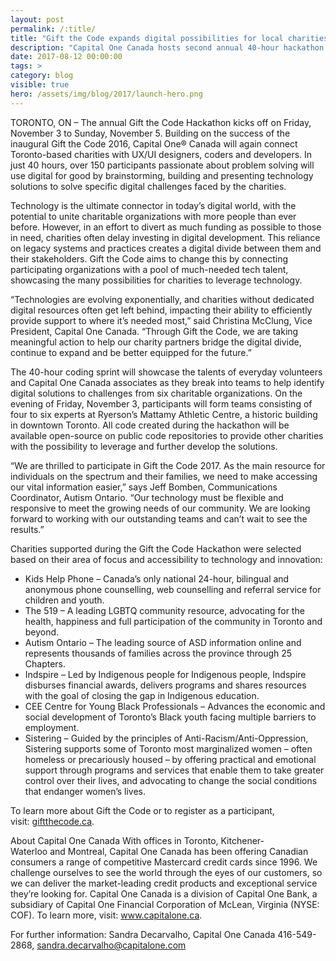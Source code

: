 ```yaml
---
layout: post
permalink: /:title/
title: "Gift the Code expands digital possibilities for local charities through tech talent"
description: "Capital One Canada hosts second annual 40-hour hackathon to help charities use digital for good."
date: 2017-08-12 00:00:00
tags: >
category: blog
visible: true
hero: /assets/img/blog/2017/launch-hero.png
---
```


TORONTO, ON – The annual Gift the Code Hackathon kicks off on Friday, November 3 to Sunday, November 5. Building on the success of the inaugural Gift the Code 2016, Capital One® Canada will again connect Toronto-based charities with UX/UI designers, coders and developers. In just 40 hours, over 150 participants passionate about problem solving will use digital for good by brainstorming, building and presenting technology solutions to solve specific digital challenges faced by the charities.

Technology is the ultimate connector in today’s digital world, with the potential to unite charitable organizations with more people than ever before. However, in an effort to divert as much funding as possible to those in need, charities often delay investing in digital development. This reliance on legacy systems and practices creates a digital divide between them and their stakeholders. Gift the Code aims to change this by connecting participating organizations with a pool of much-needed tech talent, showcasing the many possibilities for charities to leverage technology.

 “Technologies are evolving exponentially, and charities without dedicated digital resources often get left behind, impacting their ability to efficiently provide support to where it’s needed most,” said Christina McClung, Vice President, Capital One Canada. “Through Gift the Code, we are taking meaningful action to help our charity partners bridge the digital divide, continue to expand and be better equipped for the future.”

The 40-hour coding sprint will showcase the talents of everyday volunteers and Capital One Canada associates as they break into teams to help identify digital solutions to challenges from six charitable organizations. On the evening of Friday, November 3, participants will form teams consisting of four to six experts at Ryerson’s Mattamy Athletic Centre, a historic building in downtown Toronto. All code created during the hackathon will be available open-source on public code repositories to provide other charities with the possibility to leverage and further develop the solutions.  

“We are thrilled to participate in Gift the Code 2017. As the main resource for individuals on the spectrum and their families, we need to make accessing our vital information easier,” says Jeff Bomben, Communications Coordinator, Autism Ontario. “Our technology must be flexible and responsive to meet the growing needs of our community. We are looking forward to working with our outstanding teams and can’t wait to see the results.”

Charities supported during the Gift the Code Hackathon were selected based on their area of focus and accessibility to technology and innovation:

- Kids Help Phone – Canada’s only national 24-hour, bilingual and anonymous phone counselling, web counselling and referral service for children and youth.
- The 519 – A leading LGBTQ community resource, advocating for the health, happiness and full participation of the community in Toronto and beyond.
- Autism Ontario – The leading source of ASD information online and represents thousands of families across the province through 25 Chapters.
- Indspire – Led by Indigenous people for Indigenous people, Indspire disburses financial awards, delivers programs and shares resources with the goal of closing the gap in Indigenous education.
- CEE Centre for Young Black Professionals – Advances the economic and social development of Toronto’s Black youth facing multiple barriers to employment.
- Sistering – Guided by the principles of Anti-Racism/Anti-Oppression, Sistering supports some of Toronto most marginalized women – often homeless or precariously housed – by offering practical and emotional support through programs and services that enable them to take greater control over their lives, and advocating to change the social conditions that endanger women’s lives.

To learn more about Gift the Code or to register as a participant, visit: [giftthecode.ca](giftthecode.ca).

About Capital One Canada
With offices in Toronto, Kitchener-Waterloo and Montreal, Capital One Canada has been offering Canadian consumers a range of competitive Mastercard credit cards since 1996. We challenge ourselves to see the world through the eyes of our customers, so we can deliver the market-leading credit products and exceptional service they’re looking for. Capital One Canada is a division of Capital One Bank, a subsidiary of Capital One Financial Corporation of McLean, Virginia (NYSE: COF). To learn more, visit: www.capitalone.ca.

For further information:
Sandra Decarvalho, Capital One Canada
416-549-2868, [sandra.decarvalho@capitalone.com](sandra.decarvalho@capitalone.com)
